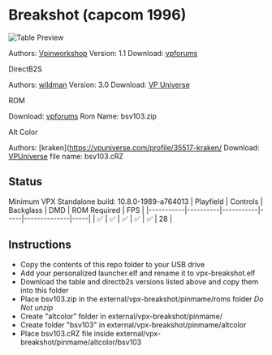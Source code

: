 # Breakshot (capcom 1996)

![Table Preview](https://vpuniverse.com/screenshots/monthly_2024_06/cab_breakshot.png.16bb13878240778843ab7b73a57d789f.png)

Authors: [Vpinworkshop](https://vpuniverse.com/profile/40692-vpinworkshop/)
Version: 1.1
Download: [vpforums](https://vpuniverse.com/files/file/20471-breakshot-capcom-1996/)

DirectB2S

Authors: [wildman](https://vpuniverse.com/profile/5-wildman/)
Version: 3.0
Download: [VP Universe](https://vpuniverse.com/files/file/2286-breakshotcapcom-1996/)

ROM

Download: [vpforums](https://www.vpforums.org/index.php?app=downloads&showfile=1194)
Rom Name: bsv103.zip

Alt Color

Authors: [kraken](https://vpuniverse.com/profile/35517-kraken/
Download: [VPUniverse](https://vpuniverse.com/files/file/20470-breakshot-serum-colorization/)
file name: bsv103.cRZ


## Status 

Minimum VPX Standalone build: 10.8.0-1989-a764013
| Playfield | Controls | Backglass | DMD | ROM Required | FPS | 
|-----------|----------|-----------|-----|--------------|-----|
| :white_check_mark: | :white_check_mark: | :white_check_mark: | :white_check_mark: | :white_check_mark: | 28 |

## Instructions

- Copy the contents of this repo folder to your USB drive
- Add your personalized launcher.elf and rename it to vpx-breakshot.elf
- Download the table and directb2s versions listed above and copy them into this folder
- Place bsv103.zip in the external/vpx-breakshot/pinmame/roms folder *Do Not unzip*
- Create "altcolor" folder in external/vpx-breakshot/pinmame/
- Create folder "bsv103" in external/vpx-breakshot/pinmame/altcolor
- Place bsv103.cRZ file inside external/vpx-breakshot/pinmame/altcolor/bsv103


